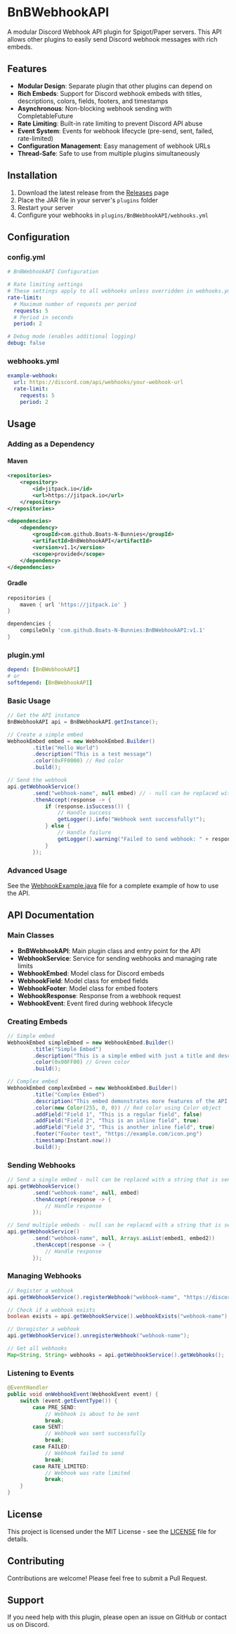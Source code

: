 # BnBWebhookAPI

A modular Discord Webhook API plugin for Spigot/Paper servers. This API allows other plugins to easily send Discord webhook messages with rich embeds.

## Features

- **Modular Design**: Separate plugin that other plugins can depend on
- **Rich Embeds**: Support for Discord webhook embeds with titles, descriptions, colors, fields, footers, and timestamps
- **Asynchronous**: Non-blocking webhook sending with CompletableFuture
- **Rate Limiting**: Built-in rate limiting to prevent Discord API abuse
- **Event System**: Events for webhook lifecycle (pre-send, sent, failed, rate-limited)
- **Configuration Management**: Easy management of webhook URLs
- **Thread-Safe**: Safe to use from multiple plugins simultaneously

## Installation

1. Download the latest release from the [Releases](https://github.com/boatsnbunnies/BnBWebhookAPI/releases) page
2. Place the JAR file in your server's `plugins` folder
3. Restart your server
4. Configure your webhooks in `plugins/BnBWebhookAPI/webhooks.yml`

## Configuration

### config.yml

```yaml
# BnBWebhookAPI Configuration

# Rate limiting settings
# These settings apply to all webhooks unless overridden in webhooks.yml
rate-limit:
  # Maximum number of requests per period
  requests: 5
  # Period in seconds
  period: 2

# Debug mode (enables additional logging)
debug: false
```

### webhooks.yml

```yaml
example-webhook:
  url: https://discord.com/api/webhooks/your-webhook-url
  rate-limit:
    requests: 5
    period: 2
```

## Usage

### Adding as a Dependency

#### Maven

```xml
<repositories>
    <repository>
        <id>jitpack.io</id>
        <url>https://jitpack.io</url>
    </repository>
</repositories>

<dependencies>
    <dependency>
        <groupId>com.github.Boats-N-Bunnies</groupId>
        <artifactId>BnBWebhookAPI</artifactId>
        <version>v1.1</version>
        <scope>provided</scope>
    </dependency>
</dependencies>
```

#### Gradle

```groovy
repositories {
    maven { url 'https://jitpack.io' }
}

dependencies {
    compileOnly 'com.github.Boats-N-Bunnies:BnBWebhookAPI:v1.1'
}
```

### plugin.yml

```yaml
depend: [BnBWebhookAPI]
# or
softdepend: [BnBWebhookAPI]
```

### Basic Usage

```java
// Get the API instance
BnBWebhookAPI api = BnBWebhookAPI.getInstance();

// Create a simple embed
WebhookEmbed embed = new WebhookEmbed.Builder()
        .title("Hello World")
        .description("This is a test message")
        .color(0xFF0000) // Red color
        .build();

// Send the webhook
api.getWebhookService()
        .send("webhook-name", null embed) // - null can be replaced with a string that is sent alongside the embed
        .thenAccept(response -> {
            if (response.isSuccess()) {
                // Handle success
                getLogger().info("Webhook sent successfully!");
            } else {
                // Handle failure
                getLogger().warning("Failed to send webhook: " + response.getMessage());
            }
        });
```

### Advanced Usage

See the [WebhookExample.java](src/main/java/com/boatsnbunnies/example/WebhookExample.java) file for a complete example of how to use the API.

## API Documentation

### Main Classes

- **BnBWebhookAPI**: Main plugin class and entry point for the API
- **WebhookService**: Service for sending webhooks and managing rate limits
- **WebhookEmbed**: Model class for Discord embeds
- **WebhookField**: Model class for embed fields
- **WebhookFooter**: Model class for embed footers
- **WebhookResponse**: Response from a webhook request
- **WebhookEvent**: Event fired during webhook lifecycle

### Creating Embeds

```java
// Simple embed
WebhookEmbed simpleEmbed = new WebhookEmbed.Builder()
        .title("Simple Embed")
        .description("This is a simple embed with just a title and description.")
        .color(0x00FF00) // Green color
        .build();

// Complex embed
WebhookEmbed complexEmbed = new WebhookEmbed.Builder()
        .title("Complex Embed")
        .description("This embed demonstrates more features of the API.")
        .color(new Color(255, 0, 0)) // Red color using Color object
        .addField("Field 1", "This is a regular field", false)
        .addField("Field 2", "This is an inline field", true)
        .addField("Field 3", "This is another inline field", true)
        .footer("Footer text", "https://example.com/icon.png")
        .timestamp(Instant.now())
        .build();
```

### Sending Webhooks

```java
// Send a single embed - null can be replaced with a string that is sent alongside the embed
api.getWebhookService()
        .send("webhook-name", null, embed)
        .thenAccept(response -> {
            // Handle response
        });

// Send multiple embeds - null can be replaced with a string that is sent alongside the embed
api.getWebhookService()
        .send("webhook-name", null, Arrays.asList(embed1, embed2))
        .thenAccept(response -> {
            // Handle response
        });
```

### Managing Webhooks

```java
// Register a webhook
api.getWebhookService().registerWebhook("webhook-name", "https://discord.com/api/webhooks/your-webhook-url");

// Check if a webhook exists
boolean exists = api.getWebhookService().webhookExists("webhook-name");

// Unregister a webhook
api.getWebhookService().unregisterWebhook("webhook-name");

// Get all webhooks
Map<String, String> webhooks = api.getWebhookService().getWebhooks();
```

### Listening to Events

```java
@EventHandler
public void onWebhookEvent(WebhookEvent event) {
    switch (event.getEventType()) {
        case PRE_SEND:
            // Webhook is about to be sent
            break;
        case SENT:
            // Webhook was sent successfully
            break;
        case FAILED:
            // Webhook failed to send
            break;
        case RATE_LIMITED:
            // Webhook was rate limited
            break;
    }
}
```

## License

This project is licensed under the MIT License - see the [LICENSE](LICENSE) file for details.

## Contributing

Contributions are welcome! Please feel free to submit a Pull Request.

## Support

If you need help with this plugin, please open an issue on GitHub or contact us on Discord.